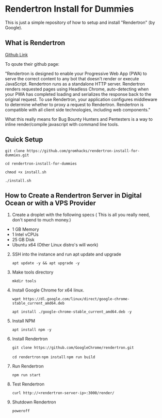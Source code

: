 # Rendertron Install for Dummies

This is just a simple repository of how to setup and install "Rendertron" (by Google).

## What is Rendertron

[Github Link](https://github.com/GoogleChrome/rendertron)

To qoute their github page:

"Rendertron is designed to enable your Progressive Web App (PWA) to serve the correct content to any bot that doesn't render or execute JavaScript. Rendertron runs as a standalone HTTP server. Rendertron renders requested pages using Headless Chrome, auto-detecting when your PWA has completed loading and serializes the response back to the original request. To use Rendertron, your application configures middleware to determine whether to proxy a request to Rendertron. Rendertron is compatible with all client side technologies, including web components."
  
What this really means for Bug Bounty Hunters and Pentesters is a way to inline render/compile javascript with command line tools.

## Quick Setup

  `git clone https://github.com/gromhacks/rendertron-install-for-dummies.git`

  `cd rendertron-install-for-dummies`

  `chmod +x install.sh`

  `./install.sh`


## How to Create a Rendertron Server in Digital Ocean or with a VPS Provider

1. Create a droplet with the following specs ( This is all you really need, don't spend to much money.)

* 1 GB Memory
* 1 Intel vCPUs
* 25 GB Disk
* Ubuntu x64 (Other Linux distro's will work)

2. SSH into the instance and run apt update and upgrade

    `apt update -y && apt upgrade -y`

3. Make tools directory

    `mkdir tools`

4. Install Google Chrome for x64 linux.

    `wget https://dl.google.com/linux/direct/google-chrome-stable_current_amd64.deb`

    `apt install ./google-chrome-stable_current_amd64.deb -y`

5. Install NPM

    `apt install npm -y`

6. Install Rendertron

    `git clone https://github.com/GoogleChrome/rendertron.git`

    `cd rendertron`
    `npm install`
    `npm run build`

7. Run Rendertron

    `npm run start`

8. Test Rendertron


    `curl http://<rendertron-server-ip>:3000/render/`


9. Shutdown Rendertron

    `poweroff`
